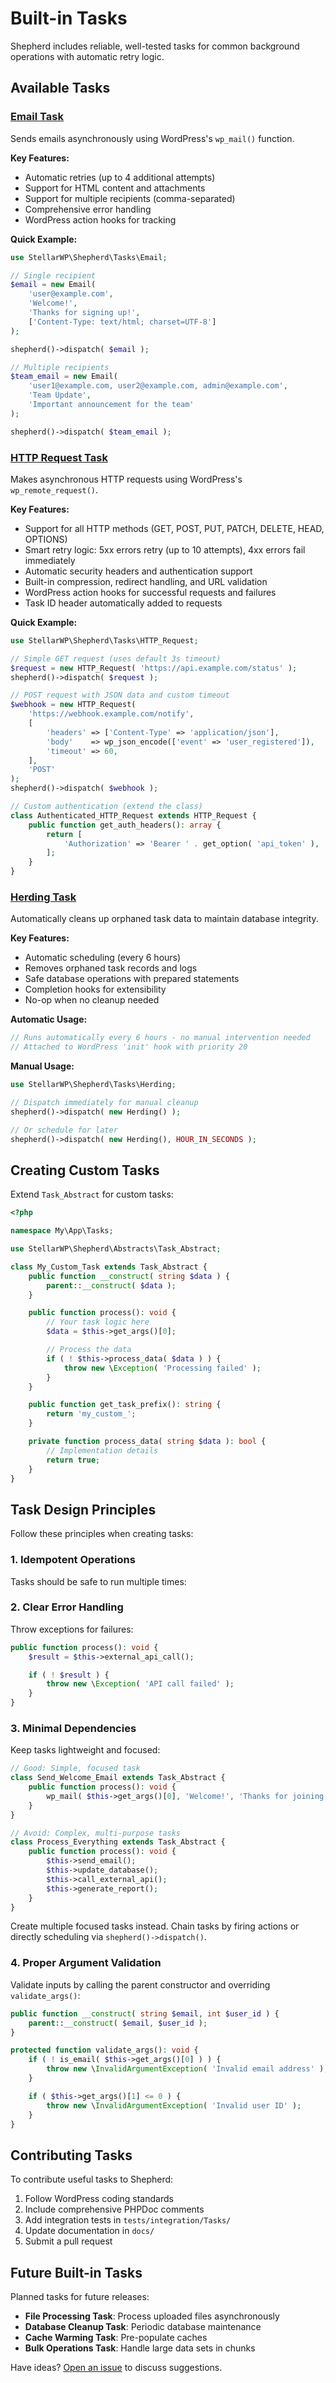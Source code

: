 # Built-in Tasks

Shepherd includes reliable, well-tested tasks for common background operations with automatic retry logic.

## Available Tasks

### [Email Task](./tasks/email.md)

Sends emails asynchronously using WordPress's `wp_mail()` function.

**Key Features:**

- Automatic retries (up to 4 additional attempts)
- Support for HTML content and attachments
- Support for multiple recipients (comma-separated)
- Comprehensive error handling
- WordPress action hooks for tracking

**Quick Example:**

```php
use StellarWP\Shepherd\Tasks\Email;

// Single recipient
$email = new Email(
    'user@example.com',
    'Welcome!',
    'Thanks for signing up!',
    ['Content-Type: text/html; charset=UTF-8']
);

shepherd()->dispatch( $email );

// Multiple recipients
$team_email = new Email(
    'user1@example.com, user2@example.com, admin@example.com',
    'Team Update',
    'Important announcement for the team'
);

shepherd()->dispatch( $team_email );
```

### [HTTP Request Task](./tasks/http-request.md)

Makes asynchronous HTTP requests using WordPress's `wp_remote_request()`.

**Key Features:**

- Support for all HTTP methods (GET, POST, PUT, PATCH, DELETE, HEAD, OPTIONS)
- Smart retry logic: 5xx errors retry (up to 10 attempts), 4xx errors fail immediately
- Automatic security headers and authentication support
- Built-in compression, redirect handling, and URL validation
- WordPress action hooks for successful requests and failures
- Task ID header automatically added to requests

**Quick Example:**

```php
use StellarWP\Shepherd\Tasks\HTTP_Request;

// Simple GET request (uses default 3s timeout)
$request = new HTTP_Request( 'https://api.example.com/status' );
shepherd()->dispatch( $request );

// POST request with JSON data and custom timeout
$webhook = new HTTP_Request(
    'https://webhook.example.com/notify',
    [
        'headers' => ['Content-Type' => 'application/json'],
        'body'    => wp_json_encode(['event' => 'user_registered']),
        'timeout' => 60,
    ],
    'POST'
);
shepherd()->dispatch( $webhook );

// Custom authentication (extend the class)
class Authenticated_HTTP_Request extends HTTP_Request {
    public function get_auth_headers(): array {
        return [
            'Authorization' => 'Bearer ' . get_option( 'api_token' ),
        ];
    }
}
```

### [Herding Task](./tasks/herding.md)

Automatically cleans up orphaned task data to maintain database integrity.

**Key Features:**

- Automatic scheduling (every 6 hours)
- Removes orphaned task records and logs
- Safe database operations with prepared statements
- Completion hooks for extensibility
- No-op when no cleanup needed

**Automatic Usage:**

```php
// Runs automatically every 6 hours - no manual intervention needed
// Attached to WordPress 'init' hook with priority 20
```

**Manual Usage:**

```php
use StellarWP\Shepherd\Tasks\Herding;

// Dispatch immediately for manual cleanup
shepherd()->dispatch( new Herding() );

// Or schedule for later
shepherd()->dispatch( new Herding(), HOUR_IN_SECONDS );
```

## Creating Custom Tasks

Extend `Task_Abstract` for custom tasks:

```php
<?php

namespace My\App\Tasks;

use StellarWP\Shepherd\Abstracts\Task_Abstract;

class My_Custom_Task extends Task_Abstract {
    public function __construct( string $data ) {
        parent::__construct( $data );
    }

    public function process(): void {
        // Your task logic here
        $data = $this->get_args()[0];

        // Process the data
        if ( ! $this->process_data( $data ) ) {
            throw new \Exception( 'Processing failed' );
        }
    }

    public function get_task_prefix(): string {
        return 'my_custom_';
    }

    private function process_data( string $data ): bool {
        // Implementation details
        return true;
    }
}
```

## Task Design Principles

Follow these principles when creating tasks:

### 1. Idempotent Operations

Tasks should be safe to run multiple times:

### 2. Clear Error Handling

Throw exceptions for failures:

```php
public function process(): void {
    $result = $this->external_api_call();

    if ( ! $result ) {
        throw new \Exception( 'API call failed' );
    }
}
```

### 3. Minimal Dependencies

Keep tasks lightweight and focused:

```php
// Good: Simple, focused task
class Send_Welcome_Email extends Task_Abstract {
    public function process(): void {
        wp_mail( $this->get_args()[0], 'Welcome!', 'Thanks for joining!' );
    }
}

// Avoid: Complex, multi-purpose tasks
class Process_Everything extends Task_Abstract {
    public function process(): void {
        $this->send_email();
        $this->update_database();
        $this->call_external_api();
        $this->generate_report();
    }
}
```

Create multiple focused tasks instead. Chain tasks by firing actions or directly scheduling via `shepherd()->dispatch()`.

### 4. Proper Argument Validation

Validate inputs by calling the parent constructor and overriding `validate_args()`:

```php
public function __construct( string $email, int $user_id ) {
    parent::__construct( $email, $user_id );
}

protected function validate_args(): void {
    if ( ! is_email( $this->get_args()[0] ) ) {
        throw new \InvalidArgumentException( 'Invalid email address' );
    }

    if ( $this->get_args()[1] <= 0 ) {
        throw new \InvalidArgumentException( 'Invalid user ID' );
    }
}
```

## Contributing Tasks

To contribute useful tasks to Shepherd:

1. Follow WordPress coding standards
2. Include comprehensive PHPDoc comments
3. Add integration tests in `tests/integration/Tasks/`
4. Update documentation in `docs/`
5. Submit a pull request

## Future Built-in Tasks

Planned tasks for future releases:

- **File Processing Task**: Process uploaded files asynchronously
- **Database Cleanup Task**: Periodic database maintenance
- **Cache Warming Task**: Pre-populate caches
- **Bulk Operations Task**: Handle large data sets in chunks

Have ideas? [Open an issue](https://github.com/stellarwp/shepherd/issues) to discuss suggestions.
